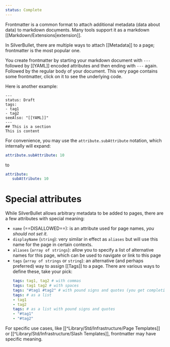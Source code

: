```yaml
---
status: Complete
---
```

Frontmatter is a common format to attach additional metadata (data about data) to markdown documents. Many tools support it as a markdown [[Markdown/Extensions|extension]].

In SilverBullet, there are multiple ways to attach [[Metadata]] to a page; frontmatter is the most popular one.

You create frontmatter by starting your markdown document with `---` followed by [[YAML]] encoded attributes and then ending with `---` again. Followed by the regular body of your document. This very page contains some frontmatter, click on it to see the underlying code.

Here is another example:

    ---
    status: Draft
    tags:
    - tag1
    - tag2
    seeAlso: "[[YAML]]"
    ---
    ## This is a section
    This is content

For convenience, you may use the `attribute.subAttribute` notation, which internally will expand:

```yaml
attribute.subAttribute: 10
```

to

```yaml
attribute:
   subAttribute: 10
```

# Special attributes
While SilverBullet allows arbitrary metadata to be added to pages, there are a few attributes with special meaning:

* `name` (==DISALLOWED==): is an attribute used for page names, _you should not set it_.
* `displayName` (`string`): very similar in effect as `aliases` but will use this name for the page in certain contexts.
* `aliases` (`array of strings`): allow you to specify a list of alternative names for this page, which can be used to navigate or link to this page
* `tags` (`array of strings` or `string`): an alternative (and perhaps preferred) way to assign [[Tags]] to a page. There are various ways to define these, take your pick:
  ```yaml
  tags: tag1, tag2 # with commas
  tags: tag1 tag2 # with spaces
  tags: "#tag1 #tag2" # with pound signs and quotes (you get completion)
  tags: # as a list
  - tag1
  - tag2
  tags: # as a list with pound signs and quotes
  - "#tag1"
  - "#tag2"
  ```

For specific use cases, like [[^Library/Std/Infrastructure/Page Templates]] or [[^Library/Std/Infrastructure/Slash Templates]], frontmatter may have specific meaning.
